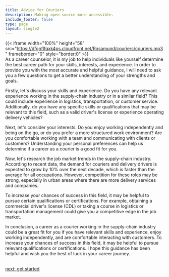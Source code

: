 ```yaml
---
title: Advice for Couriers
description: Making open-source more accessible.
include_footer: false
type: page
layout: single2
---
```


{{< iframe width="100%" height="58" src="https://dfgnflfqxk4ps.cloudfront.net/Rosamund/couriers/couriers.mp3" frameborder="0" style="border:0" >}}<br>
As a career counselor, it is my job to help individuals like yourself determine the best career path for your skills, interests, and experience. In order to provide you with the most accurate and helpful guidance, I will need to ask you a few questions to get a better understanding of your strengths and goals.

Firstly, let's discuss your skills and experience. Do you have any relevant experience working in the supply-chain industry or in a similar field? This could include experience in logistics, transportation, or customer service. Additionally, do you have any specific skills or qualifications that may be relevant to this field, such as a valid driver's license or experience operating delivery vehicles?

Next, let's consider your interests. Do you enjoy working independently and being on the go, or do you prefer a more structured work environment? Are you comfortable working with a team and communicating with clients or customers? Understanding your personal preferences can help us determine if a career as a courier is a good fit for you.

Now, let's research the job market trends in the supply-chain industry. According to recent data, the demand for couriers and delivery drivers is expected to grow by 10% over the next decade, which is faster than the average for all occupations. However, competition for these roles may be strong, especially in urban areas where there are more delivery services and companies.

To increase your chances of success in this field, it may be helpful to pursue certain qualifications or certifications. For example, obtaining a commercial driver's license (CDL) or taking a course in logistics or transportation management could give you a competitive edge in the job market.

In conclusion, a career as a courier working in the supply-chain industry could be a great fit for you if you have relevant skills and experience, enjoy working independently, and are comfortable interacting with customers. To increase your chances of success in this field, it may be helpful to pursue relevant qualifications or certifications. I hope this guidance has been helpful and wish you the best of luck in your career journey.

<br>
<a href="https://workdojos.com/couriers/start">next: get started</a>
</p>